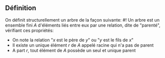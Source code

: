 ## Définition
On définit structurellement un arbre de la façon suivante: #!
Un arbre est un ensemble fini $A$ d'éléments liés entre eux par une relation, dite de "parenté", vérifiant ces propriétés:
- On note la relation "$x$ est le père de $y$" ou "$y$ est le fils de $x$"
- Il existe un unique élément $r$ de $A$ appelé racine qui n'a pas de parent
- A part $r$, tout élément de $A$ possède un seul et unique parent

